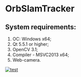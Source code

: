 # OrbSlamTracker

System requirements:
----------------------------------------------
1. ОС: Windows x64;
2. Qt 5.5.1 or higher;
3. OpenCV 3.1;
4. Compiler - MSVC2013 x64;
5. Web-camera.

[![test]()](https://www.youtube.com/watch?v=oA76ZAMNR90&index=2&list=PLUoW9oYf6yA93GkCt7Tj1ASpUSoN_n8DI&t=0s) 

